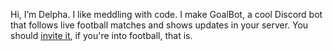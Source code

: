 Hi, I’m Delpha. I like meddling with code. I make GoalBot, a cool Discord bot that follows live football matches and shows updates in your server. You should [invite it](https://discord.com/api/oauth2/authorize?client_id=710658371136651366&permissions=397620390912&scope=applications.commands%20bot), if you're into football, that is.
